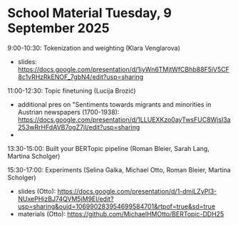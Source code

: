 # School Material Tuesday, 9 September 2025

9:00-10:30: Tokenization and weighting (Klara Venglarova)
- slides: https://docs.google.com/presentation/d/1iyWn6TMjtWfCBhb88F5iV5CF8c1vRHzRkENOF_7gbN4/edit?usp=sharing

11:00-12:30: Topic finetuning (Lucija Brozić)
- additional pres on "Sentiments towards migrants and minorities in Austrian newspapers (1700-1938): https://docs.google.com/presentation/d/1LLUEXKzo0ayTwsFUC8WjsI3a253wRrHFdAVB7ogZ7jI/edit?usp=sharing
- 
13:30-15:00: Built your BERTopic pipeline (Roman Bleier, Sarah Lang, Martina Scholger)

15:30-17:00: Experiments (Selina Galka, Michael Otto, Roman Bleier, Martina Scholger)
- slides (Otto): https://docs.google.com/presentation/d/1-dmiLZyPI3-NUxePHizBJ74QVM5jM9El/edit?usp=sharing&ouid=106990283954699584701&rtpof=true&sd=true
- materials (Otto): https://github.com/MichaelHMOtto/BERTopic-DDH25

